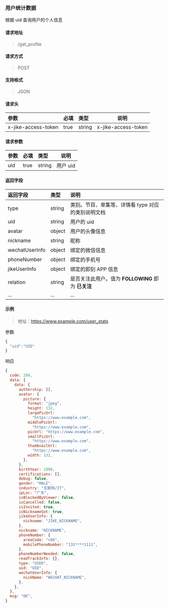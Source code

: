 ### 用户统计数据

根据 uid 查询用户的个人信息

#### 请求地址

> /get_profile

#### 请求方式

> POST

#### 支持格式

> JSON

#### 请求头

| 参数                | 必填 | 类型   | 说明                |
| :------------------ | :--- | :----- | ------------------- |
| x-jike-access-token | true | string | x-jike-access-token |

#### 请求参数

| 参数 | 必填 | 类型   | 说明     |
| :--- | :--- | :----- | -------- |
| uid  | true | string | 用户 uid |

#### 返回字段

| 返回字段       | 类型   | 说明                                               |
| :------------- | :----- | :------------------------------------------------- |
| type           | string | 类别。节目、单集等，详情看 type 对应的类别说明文档 |
| uid            | string | 用户的 uid                                         |
| avatar         | object | 用户的头像信息                                     |
| nickname       | string | 昵称                                               |
| wechatUserInfo | object | 绑定的微信信息                                     |
| phoneNumber    | object | 绑定的手机号                                       |
| jikeUserInfo   | object | 绑定的即刻 APP 信息                                |
| relation       | string | 是否关注此用户。值为 **FOLLOWING** 即为 **已关注** |
| ...            | ...    | ...                                                |


#### 示例

> 地址：https://www.example.com/user_stats

参数

```javascript
{
  "uid":"UID"
}
```

响应

```javascript
{
  code: 200,
  data: {
    data: {
      authorship: [],
      avatar: {
        picture: {
          format: "jpeg",
          height: 132,
          largePicUrl:
            "https://www.example.com",
          middlePicUrl:
            "https://www.example.com",
          picUrl: "https://www.example.com",
          smallPicUrl:
            "https://www.example.com",
          thumbnailUrl:
            "https://www.example.com",
          width: 132,
        },
      },
      birthYear: 1998,
      certifications: [],
      debug: false,
      gender: "MALE",
      industry: "互联网/IT",
      ipLoc: "广东",
      isBlockedByViewer: false,
      isCancelled: false,
      isInvited: true,
      isNicknameSet: true,
      jikeUserInfo: {
        nickname: "JIKE_NICKNAME",
      },
      nickname: "NICKNAME",
      phoneNumber: {
        areaCode: "+86",
        mobilePhoneNumber: "131****1111",
      },
      phoneNumberNeeded: false,
      readTrackInfo: {},
      type: "USER",
      uid: "UID",
      wechatUserInfo: {
        nickName: "WECHAT_NICKNAME",
      },
    },
  },
  msg: "OK",
}
```